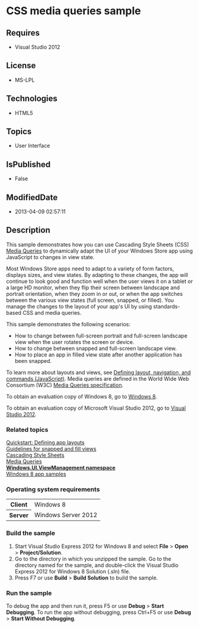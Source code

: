 # CSS media queries sample
## Requires
* Visual Studio 2012
## License
* MS-LPL
## Technologies
* HTML5
## Topics
* User Interface
## IsPublished
* False
## ModifiedDate
* 2013-04-09 02:57:11
## Description

<div id="mainSection">
<p>This sample demonstrates how you can use Cascading Style Sheets (CSS) <a href="http://msdn.microsoft.com/library/windows/apps/Hh453556">
Media Queries</a> to dynamically adapt the UI of your Windows Store app using JavaScript to changes in view state.
</p>
<p>Most Windows Store apps need to adapt to a variety of form factors, displays sizes, and view states. By adapting to these changes, the app will continue to look good and function well when the user views it on a tablet or a large HD monitor, when they flip
 their screen between landscape and portrait orientation, when they zoom in or out, or when the app switches between the various view states (full screen, snapped, or filled). You manage the changes to the layout of your app's UI by using standards-based CSS
 and media queries. </p>
<p>This sample demonstrates the following scenarios:</p>
<ul>
<li>How to change between full-screen portrait and full-screen landscape view when the user rotates the screen or device.
</li><li>How to change between snapped and full-screen landscape view. </li><li>How to place an app in filled view state after another application has been snapped.
</li></ul>
<p></p>
<p>To learn more about layouts and views, see <a href="http://msdn.microsoft.com/en-us/library/windows/apps/Hh767282">
Defining layout, navigation, and commands (JavaScript)</a>. Media queries are defined in the World Wide Web Consortium (W3C)
<a href="http://go.microsoft.com/fwlink/p/?linkid=197162">Media Queries specification</a>.</p>
<p>To obtain an evaluation copy of Windows&nbsp;8, go to <a href="http://go.microsoft.com/fwlink/p/?linkid=241655">
Windows&nbsp;8</a>.</p>
<p>To obtain an evaluation copy of Microsoft Visual Studio&nbsp;2012, go to <a href="http://go.microsoft.com/fwlink/p/?linkid=241656">
Visual Studio&nbsp;2012</a>.</p>
<h3><a id="related_topics"></a>Related topics</h3>
<dl><dt><a href="http://msdn.microsoft.com/en-us/library/windows/apps/JJ150600">Quickstart: Defining app layouts</a>
</dt><dt><a href="http://msdn.microsoft.com/en-us/library/windows/apps/Hh465371">Guidelines for snapped and fill views</a>
</dt><dt><a href="http://msdn.microsoft.com/library/windows/apps/Hh453285">Cascading Style Sheets</a>
</dt><dt><a href="http://msdn.microsoft.com/library/windows/apps/Hh453556">Media Queries</a>
</dt><dt><a href="http://msdn.microsoft.com/en-us/library/windows/apps/BR242295"><b>Windows.UI.ViewManagement namespace</b>
</a></dt><dt><a href="http://go.microsoft.com/fwlink/p/?LinkID=227694">Windows 8 app samples</a>
</dt></dl>
<h3>Operating system requirements</h3>
<table>
<tbody>
<tr>
<th>Client</th>
<td><dt>Windows&nbsp;8 </dt></td>
</tr>
<tr>
<th>Server</th>
<td><dt>Windows Server&nbsp;2012 </dt></td>
</tr>
</tbody>
</table>
<h3>Build the sample</h3>
<ol>
<li>Start Visual Studio Express&nbsp;2012 for Windows&nbsp;8 and select <b>File</b> &gt; <b>
Open</b> &gt; <b>Project/Solution</b>. </li><li>Go to the directory in which you unzipped the sample. Go to the directory named for the sample, and double-click the Visual Studio Express&nbsp;2012 for Windows&nbsp;8 Solution (.sln) file.
</li><li>Press F7 or use <b>Build</b> &gt; <b>Build Solution</b> to build the sample. </li></ol>
<h3>Run the sample</h3>
<p>To debug the app and then run it, press F5 or use <b>Debug</b> &gt; <b>Start Debugging</b>. To run the app without debugging, press Ctrl&#43;F5 or use
<b>Debug</b> &gt; <b>Start Without Debugging</b>. </p>
</div>
